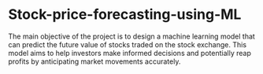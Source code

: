 # Stock-price-forecasting-using-ML

The main objective of the project is to design a machine learning model that can predict the future value of stocks traded on the stock exchange. This model aims to help investors make informed decisions and potentially reap profits by anticipating market movements accurately.